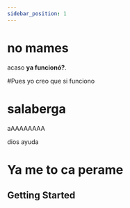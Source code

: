 ```yaml
---
sidebar_position: 1
---
```


# no mames

acaso **ya funcionó?**.

#Pues yo creo que si funciono

# salaberga


aAAAAAAAA

dios ayuda

# Ya me to ca perame
## Getting Started

